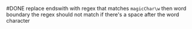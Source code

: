 #DONE  replace endswith with regex that matches `magicChar\w` then word boundary
the regex should not match if there's a space after the word character
<!-- order:0 archived:true archivedAt:2025-01-11T15:07:21-05:00 originalPath:main.ts originalLine:136 -->


